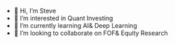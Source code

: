 - 👋 Hi, I’m Steve
- 👀 I’m interested in Quant Investing
- 🌱 I’m currently learning AI& Deep Learning
- 💞️ I’m looking to collaborate on FOF& Equity Research

<!---
Stevethepawn/Stevethepawn is a ✨ special ✨ repository because its `README.md` (this file) appears on your GitHub profile.
You can click the Preview link to take a look at your changes.
--->
